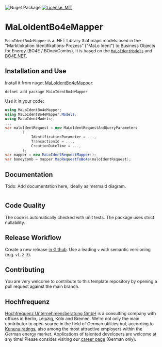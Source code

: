 ![Nuget Package](https://badgen.net/nuget/v/MaLoIdentBo4eMapper)
[![License: MIT](https://img.shields.io/badge/License-MIT-yellow.svg)](LICENSE)

# MaLoIdentBo4eMapper

`MaLoIdentBo4eMapper` is a .NET Library that maps models used in the "Marktlokation Identifikations-Prozess" ("MaLo Ident") to Business Objects for Energy (BO4E / BOneyCombs).
It is based on the [`MaLoIdentModels`](https://github.com/Hochfrequenz/malo-ident-net-models) and [BO4E.NET](https://github.com/Hochfrequenz/BO4E-dotnet/).

## Installation and Use

Install it from nuget [MaLoIdentBo4eMapper](https://www.nuget.org/packages/MaLoIdentBo4eMapper):

```bash
dotnet add package MaLoIdentBo4eMapper
```

Use it in your code:

```csharp
using MaLoIdentBo4eMapper;
using MaLoIdentBo4eMapper.Models;
using MaLoIdentModels;
...
var maloIdentRequest = new MaLoIdentRequestAndQueryParameters
        {
            IdentificationParameter = ...,
            TransactionId = ...,
            CreationDateTime = ...,
        };
var mapper = new MaLoIdentRequestMapper();
var boneyComb = mapper.MapRequestToBo4e(maloIdentRequest);
```

## Documentation

Todo: Add documentation here, ideally as mermaid diagram.

```mermaid

```

## Code Quality

The code is automatically checked with unit tests.
The package uses strict nullability.

## Release Workflow

Create a new release [in Github](https://github.com/Hochfrequenz/MaLoIdentBo4eMapper/releases/new).
Use a leading `v` with semantic versioning (e.g. `v1.2.3`).

## Contributing

You are very welcome to contribute to this template repository by opening a pull request against the main branch.

## Hochfrequenz

[Hochfrequenz Unternehmensberatung GmbH](https://www.hochfrequenz.de) is a consulting company with offices in Berlin, Leipzig, Köln and Bremen.
We're not only the main contributor to open source in the field of German utilities but, according to [Kununu ratings](https://www.kununu.com/de/hochfrequenz-unternehmensberatung1), also among the most attractive employers within the German energy market.
Applications of talented developers are welcome at any time!
Please consider visiting our [career page](https://www.hochfrequenz.de/index.php/karriere/aktuelle-stellenausschreibungen/full-stack-entwickler) (German only).
